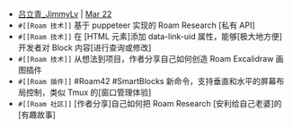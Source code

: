 - [吕立青_JimmyLv](https://jimmylv.substack.com/people/15095535-_jimmylv) | [Mar 22](https://jimmylv.substack.com/p/-roam-newsletter-2021w12)
- `#[[Roam 技术]]` 基于 puppeteer 实现的 Roam Research [私有 API]
- `#[[Roam 技术]]` 在 [HTML 元素]添加 data-link-uid 属性，能够[极大地方便]开发者对 Block 内容[进行查询或修改]
- `#[[Roam 技术]]` 从想法到项目，作者分享自己如何创造 Roam Excalidraw 画图插件
- `#[[Roam 插件]]` #Roam42 #SmartBlocks 新命令，支持垂直和水平的屏幕布局控制，类似 Tmux 的[窗口管理体验]
- `#[[Roam 社区]]` [作者分享]自己如何把 Roam Research [安利给自己老婆]的[有趣故事]
